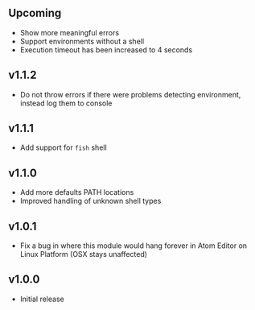 ## Upcoming

- Show more meaningful errors
- Support environments without a shell
- Execution timeout has been increased to 4 seconds

## v1.1.2

- Do not throw errors if there were problems detecting environment, instead log them to console

## v1.1.1

- Add support for `fish` shell

## v1.1.0

- Add more defaults PATH locations
- Improved handling of unknown shell types

## v1.0.1

- Fix a bug in where this module would hang forever in Atom Editor on Linux Platform (OSX stays unaffected)

## v1.0.0

- Initial release
